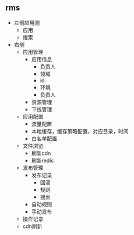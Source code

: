 ## rms
+ 左侧应用测
  + 应用
  + 搜索
+ 右侧
  + 应用管理
    + 应用信息
      + 负责人
      + 领域
      + id
      + 环境
      + 负责人
    + 资源管理
    + 下线管理
  + 应用配置
    + 流量配置
    + 本地缓存，缓存策略配置，对应目录，时间
    + 白名单配置
  + 文件浏览
    + 刷新cdn
    + 刷新redis
  + 发布管理
    + 发布记录
      + 回滚
      + 规则
      + 搜索
    + 自动规则
    + 手动发布
  + 操作记录
  + cdn刷新
